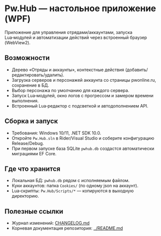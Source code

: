 ﻿# Pw.Hub — настольное приложение (WPF)

Приложение для управления отрядами/аккаунтами, запуска Lua‑модулей и автоматизации действий через встроенный браузер (WebView2).

## Возможности
- Дерево «Отряды и аккаунты», контекстные действия (добавить/редактировать/удалить).
- Загрузка серверов и персонажей аккаунта со страницы pwonline.ru, сохранение в БД.
- Выбор персонажа по умолчанию для каждого сервера.
- Запуск Lua‑модулей, окно логов с прогрессом и замером времени выполнения.
- Встроенный Lua‑редактор с подсветкой и автодополнением API.

## Сборка и запуск
- Требования: Windows 10/11, .NET SDK 10.0.
- Откройте `Pw.Hub.sln` в Rider/Visual Studio и соберите конфигурацию Release/Debug.
- При первом запуске база SQLite `pwhub.db` создастся автоматически миграциями EF Core.

## Где что хранится
- Локальная БД: `pwhub.db` рядом с исполняемым файлом.
- Куки аккаунтов: папка `Cookies/` (по одному json на аккаунт).
- Lua‑скрипты: `Pw.Hub/Scripts/*` — копируются в выходную директорию.

## Полезные ссылки
- Журнал изменений: [CHANGELOG.md](CHANGELOG.md)
- Корневая документация репозитория: [../README.md](../README.md)
